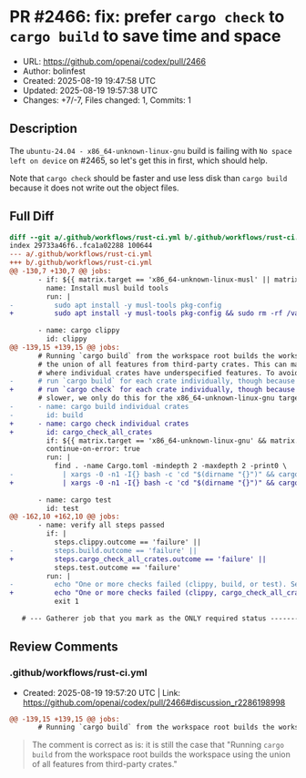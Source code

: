 # PR #2466: fix: prefer `cargo check` to `cargo build` to save time and space

- URL: https://github.com/openai/codex/pull/2466
- Author: bolinfest
- Created: 2025-08-19 19:47:58 UTC
- Updated: 2025-08-19 19:57:38 UTC
- Changes: +7/-7, Files changed: 1, Commits: 1

## Description

The `ubuntu-24.04 - x86_64-unknown-linux-gnu` build is failing with `No space left on device` on #2465, so let's get this in first, which should help.

Note that `cargo check` should be faster and use less disk than `cargo build` because it does not write out the object files.

## Full Diff

```diff
diff --git a/.github/workflows/rust-ci.yml b/.github/workflows/rust-ci.yml
index 29733a46f6..fca1a02288 100644
--- a/.github/workflows/rust-ci.yml
+++ b/.github/workflows/rust-ci.yml
@@ -130,7 +130,7 @@ jobs:
       - if: ${{ matrix.target == 'x86_64-unknown-linux-musl' || matrix.target == 'aarch64-unknown-linux-musl'}}
         name: Install musl build tools
         run: |
-          sudo apt install -y musl-tools pkg-config
+          sudo apt install -y musl-tools pkg-config && sudo rm -rf /var/lib/apt/lists/*
 
       - name: cargo clippy
         id: clippy
@@ -139,15 +139,15 @@ jobs:
       # Running `cargo build` from the workspace root builds the workspace using
       # the union of all features from third-party crates. This can mask errors
       # where individual crates have underspecified features. To avoid this, we
-      # run `cargo build` for each crate individually, though because this is
+      # run `cargo check` for each crate individually, though because this is
       # slower, we only do this for the x86_64-unknown-linux-gnu target.
-      - name: cargo build individual crates
-        id: build
+      - name: cargo check individual crates
+        id: cargo_check_all_crates
         if: ${{ matrix.target == 'x86_64-unknown-linux-gnu' && matrix.profile != 'release' }}
         continue-on-error: true
         run: |
           find . -name Cargo.toml -mindepth 2 -maxdepth 2 -print0 \
-            | xargs -0 -n1 -I{} bash -c 'cd "$(dirname "{}")" && cargo build --profile ${{ matrix.profile }}'
+            | xargs -0 -n1 -I{} bash -c 'cd "$(dirname "{}")" && cargo check --profile ${{ matrix.profile }}'
 
       - name: cargo test
         id: test
@@ -162,10 +162,10 @@ jobs:
       - name: verify all steps passed
         if: |
           steps.clippy.outcome == 'failure' ||
-          steps.build.outcome == 'failure' ||
+          steps.cargo_check_all_crates.outcome == 'failure' ||
           steps.test.outcome == 'failure'
         run: |
-          echo "One or more checks failed (clippy, build, or test). See logs for details."
+          echo "One or more checks failed (clippy, cargo_check_all_crates, or test). See logs for details."
           exit 1
 
   # --- Gatherer job that you mark as the ONLY required status -----------------
```

## Review Comments

### .github/workflows/rust-ci.yml

- Created: 2025-08-19 19:57:20 UTC | Link: https://github.com/openai/codex/pull/2466#discussion_r2286198998

```diff
@@ -139,15 +139,15 @@ jobs:
       # Running `cargo build` from the workspace root builds the workspace using
```

> The comment is correct as is: it is still the case that "Running `cargo build` from the workspace root builds the workspace using the union of all features from third-party crates."
